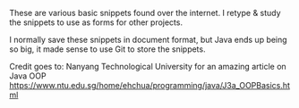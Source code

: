 These are various basic snippets found over the internet.  I retype & study the snippets to use as forms for other projects.  

I normally save these snippets in document format, but Java ends up being so big, it made sense to use Git to store the snippets.

Credit goes to: 
Nanyang Technological University for an amazing article on Java OOP
https://www.ntu.edu.sg/home/ehchua/programming/java/J3a_OOPBasics.html
